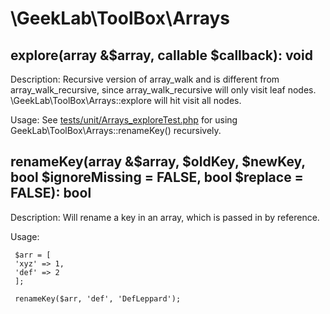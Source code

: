  # \GeekLab\ToolBox\Arrays
 ## explore(array &$array, callable $callback): void
 Description: Recursive version of array_walk and is different from array_walk_recursive, since array_walk_recursive will only visit leaf nodes. \GeekLab\ToolBox\Arrays::explore will hit visit all nodes.
 
 Usage: See [tests/unit/Arrays_exploreTest.php](tests/unit/Arrays_exploreTest.php) for using GeekLab\ToolBox\Arrays::renameKey() recursively.
  
 ## renameKey(array &$array, $oldKey, $newKey, bool $ignoreMissing = FALSE, bool $replace = FALSE): bool
 Description: Will rename a key in an array, which is passed in by reference.
 
 Usage:
 
     $arr = [
     'xyz' => 1,
     'def' => 2
     ];
     
     renameKey($arr, 'def', 'DefLeppard');
